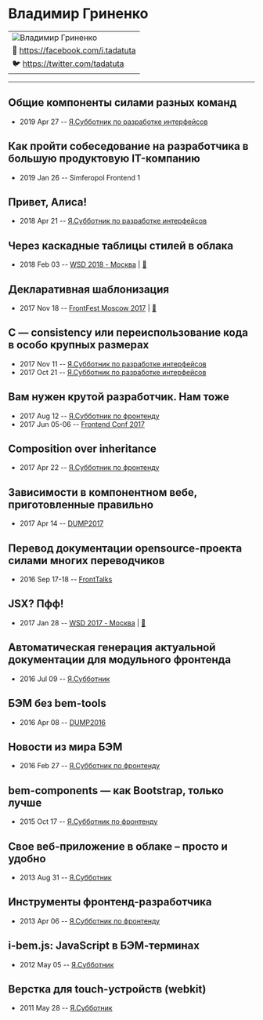 # Владимир Гриненко

| |
| --- |
| ![Владимир Гриненко](https:&#x2F;&#x2F;avatars.io&#x2F;facebook&#x2F;i.tadatuta&#x2F;large)
| :blue_book:  [https:&#x2F;&#x2F;facebook.com&#x2F;i.tadatuta](https:&#x2F;&#x2F;facebook.com&#x2F;i.tadatuta)
| :bird:  [https:&#x2F;&#x2F;twitter.com&#x2F;tadatuta](https:&#x2F;&#x2F;twitter.com&#x2F;tadatuta)

---
## Общие компоненты силами разных команд
- 2019 Apr 27 -- [Я.Субботник по разработке интерфейсов](https://events.yandex.ru/lib/talks/7251/)    
## Как пройти собеседование на разработчика в большую продуктовую IT-компанию
- 2019 Jan 26 -- Simferopol Frontend 1    
## Привет, Алиса!
- 2018 Apr 21 -- [Я.Субботник по разработке интерфейсов](https://events.yandex.ru/lib/talks/5737/)    
## Через каскадные таблицы стилей в облака
- 2018 Feb 03 -- [WSD 2018 - Москва](https://www.youtube.com/watch?v=3Q0jf-8UsWE)  | [:notebook:](https://wsd.events/2018/02/03/pres/css-to-docker.pdf)  
## Декларативная шаблонизация
- 2017 Nov 18 -- [FrontFest Moscow 2017](https://youtu.be/eFXkgRMynbA)  | [:notebook:](https://speakerdeck.com/frontfest/vladimir-grinienko)  
## C — consistency или переиспользование кода в особо крупных размерах
- 2017 Nov 11 -- [Я.Субботник по разработке интерфейсов](https://events.yandex.ru/lib/talks/5206/)    
- 2017 Oct 21 -- [Я.Субботник по разработке интерфейсов](https://events.yandex.ru/lib/talks/5130/)    
## Вам нужен крутой разработчик. Нам тоже
- 2017 Aug 12 -- [Я.Субботник по фронтенду](https://events.yandex.ru/lib/talks/4838/)    
- 2017 Jun 05-06 -- [Frontend Conf 2017](https://www.youtube.com/watch?v=MA4FW8ruoT8)    
## Сomposition over inheritance
- 2017 Apr 22 -- [Я.Субботник по фронтенду](https://events.yandex.ru/lib/talks/4567/)    
## Зависимости в компонентном вебе, приготовленные правильно
- 2017 Apr 14 -- [DUMP2017](https://www.youtube.com/watch?v=uXZfcfVlRso)    
## Перевод документации opensource-проекта силами многих переводчиков
- 2016 Sep 17-18 -- [FrontTalks](https://events.yandex.ru/lib/talks/3919/)    
## JSX? Пфф!
- 2017 Jan 28 -- [WSD 2017 - Москва](https://www.youtube.com/watch?v=sn-H4r6x-Cw)  | [:notebook:](https://wsd.events/2017/01/28/pres/jsx-pff.pdf)  
## Автоматическая генерация актуальной документации для модульного фронтенда
- 2016 Jul 09 -- [Я.Субботник](https://events.yandex.ru/lib/talks/3686/)    
## БЭМ без bem-tools
- 2016 Apr 08 -- [DUMP2016](https://www.youtube.com/watch?v=crw46fuxz38)    
## Новости из мира БЭМ
- 2016 Feb 27 -- [Я.Субботник по фронтенду](https://events.yandex.ru/lib/talks/3352/)    
## bem-components — как Bootstrap, только лучше
- 2015 Oct 17 -- [Я.Субботник по фронтенду](https://events.yandex.ru/lib/talks/3205/)    
## Свое веб-приложение в облаке – просто и удобно
- 2013 Aug 31 -- [Я.Субботник](https://events.yandex.ru/lib/talks/1049/)    
## Инструменты фронтенд-разработчика
- 2013 Apr 06 -- [Я.Субботник по фронтенду](https://events.yandex.ru/lib/talks/895/)    
## i-bem.js: JavaScript в БЭМ-терминах
- 2012 May 05 -- [Я.Субботник](https://events.yandex.ru/lib/talks/120/)    
## Верстка для touch-устройств (webkit)
- 2011 May 28 -- [Я.Субботник](https://events.yandex.ru/lib/talks/240/)    
